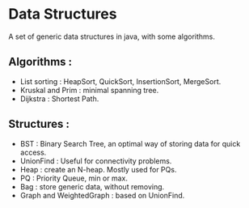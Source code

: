 # Data Structures
A set of generic data structures in java, with some algorithms.

Algorithms :
------
- List sorting : HeapSort, QuickSort, InsertionSort, MergeSort.
- Kruskal and Prim : minimal spanning tree.
- Dijkstra : Shortest Path.

Structures :
--------
- BST : Binary Search Tree, an optimal way of storing data for quick access.
- UnionFind : Useful for connectivity problems.
- Heap : create an N-heap. Mostly used for PQs.
- PQ : Priority Queue, min or max.
- Bag : store generic data, without removing.
- Graph and WeightedGraph : based on UnionFind.